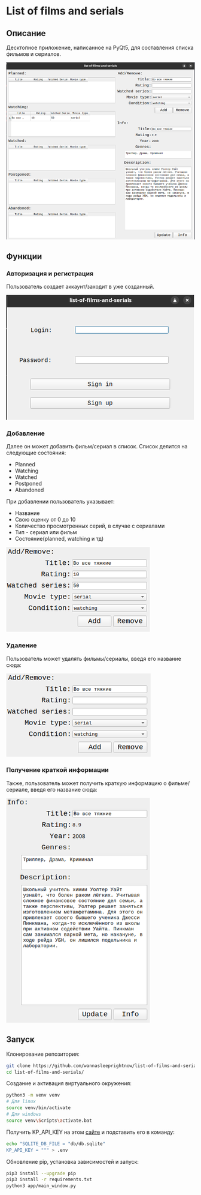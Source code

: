 # List of films and serials

## Описание
Десктопное приложение, написанное на PyQt5, для составления списка фильмов и сериалов.

![](https://github.com/wannasleeprightnow/list-of-films-and-serials/raw/main/images/full_window.png)

## Функции

### Авторизация и регистрация
Пользователь создает аккаунт/заходит в уже созданный.

![](https://github.com/wannasleeprightnow/list-of-films-and-serials/raw/main/images/signin_signup.png)

### Добавление
Далее он может добавить фильм/сериал в список. Список делится на следующие состояния:
- Planned
- Watching
- Watched
- Postponed
- Abandoned

При добавлении пользователь указывает:
- Название
- Свою оценку от 0 до 10
- Количество просмотренных серий, в случае с сериалами
- Тип - сериал или фильм
- Состояние(planned, watching и тд)

![](https://github.com/wannasleeprightnow/list-of-films-and-serials/raw/main/images/add_bb.png)

### Удаление
Пользователь может удалять фильмы/сериалы, введя его название сюда:

![](https://github.com/wannasleeprightnow/list-of-films-and-serials/raw/main/images/remove_bb.png)

### Получение краткой информации
Также, пользователь может получить краткую информацию о фильме/сериале, введя его название сюда:

![](https://github.com/wannasleeprightnow/list-of-films-and-serials/raw/main/images/info_bb.png)

## Запуск

Клонирование репозитория:

```bash
git clone https://github.com/wannasleeprightnow/list-of-films-and-serials list-of-films-and-serials
cd list-of-films-and-serials/
```

Создание и активация виртуального окружения:

```bash
python3 -m venv venv
# Для linux
source venv/bin/activate
# Для windows
source venv\Scripts\activate.bat
```
Получить KP_API_KEY на этом [сайте](https://kinopoiskapiunofficial.tech/rates) и подставить его в команду:

```bash
echo "SQLITE_DB_FILE = "db/db.sqlite"
KP_API_KEY = """ > .env
```
Обновление pip, установка зависимостей и запуск:

```bash
pip3 install --upgrade pip
pip3 install -r requirements.txt
python3 app/main_window.py
```
